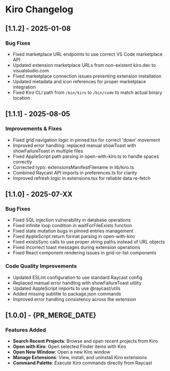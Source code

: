 # Kiro Changelog

## [1.1.2] - 2025-01-08

### Bug Fixes
- Fixed marketplace URL endpoints to use correct VS Code marketplace API
- Updated extension marketplace URLs from non-existent kiro.dev to visualstudio.com
- Fixed marketplace connection issues preventing extension installation
- Updated metadata and icon references for proper marketplace integration
- Fixed Kiro CLI path from `/bin/kiro` to `/bin/code` to match actual binary location

## [1.1.1] - 2025-08-05

### Improvements & Fixes
- Fixed grid navigation logic in pinned.tsx for correct 'down' movement
- Improved error handling: replaced manual showToast with showFailureToast in multiple files
- Fixed AppleScript path parsing in open-with-kiro.ts to handle spaces correctly
- Corrected typo: extensionsManifestFilename in lib/kiro.ts
- Combined Raycast API imports in preferences.ts for clarity
- Improved refresh logic in extensions.tsx for reliable data re-fetch

## [1.1.0] - 2025-07-XX

### Bug Fixes
- Fixed SQL injection vulnerability in database operations
- Fixed infinite loop condition in waitForFileExists function
- Fixed state mutation bugs in pinned entries management
- Fixed AppleScript return format parsing in open-with-kiro
- Fixed existsSync calls to use proper string paths instead of URL objects
- Fixed incorrect toast messages during extension operations
- Fixed React component rendering issues in grid-or-list components

### Code Quality Improvements
- Updated ESLint configuration to use standard Raycast config
- Replaced manual error handling with showFailureToast utility
- Updated AppleScript imports to use @raycast/utils
- Added missing subtitle to package.json commands
- Improved error handling consistency across the extension

## [1.0.0] - {PR_MERGE_DATE}

### Features Added
- **Search Recent Projects**: Browse and open recent projects from Kiro
- **Open with Kiro**: Open selected Finder items with Kiro
- **Open New Window**: Open a new Kiro window
- **Manage Extensions**: View, install, and uninstall Kiro extensions
- **Command Palette**: Execute Kiro commands directly from Raycast

